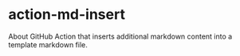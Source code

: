 # action-md-insert
About GitHub Action that inserts additional markdown content into a template markdown file.

